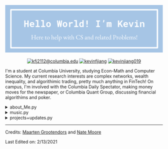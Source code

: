 ![image](https://github.com/kevinjiang019/kevinjiang019/blob/master/Hello%20world.png)

<p align="center">
<a href="mailto:kfj2112@columbia.edu" target="blank"><img align="center" src="https://img.shields.io/badge/Gmail-D14836?style=for-the-badge&logo=gmail&logoColor=white&link=kfj@columbia.edu" alt="kfj2112@columbia.edu"/></a>
<a href="https://www.linkedin.com/in/kevinfjiang/" target="blank"><img align="center" src="https://img.shields.io/badge/-LinkedIn-039BE5?style=for-the-badge&logo=Linkedin&logoColor=white&link=https://www.linkedin.com/in/kevinfjiang/" alt="kevinfjiang"/></a>
<a href="https://columbiauniversity.zoom.us/j/2741510016?pwd=cDUwb0FqaHBoVGNFSUl6cG1QYkkwdz09" target="blank"><img align="center" src="https://img.shields.io/badge/Zoom-2D8CFF?style=for-the-badge&logo=zoom&logoColor=white&link=https://columbiauniversity.zoom.us/j/2741510016?pwd=cDUwb0FqaHBoVGNFSUl6cG1QYkkwdz09" alt="kevinjiang019"/></a>

</p>


I'm a student at Columbia University, studying Econ-Math and Computer Science. 
My current research interests are complex networks, wealth inequality, and algorithimic trading,
pretty much anything in FinTech! On campus, I'm involved with the Columbia Daily Spectator, making 
money moves for the newspaper, or Columbia Quant Group, discussing financial algorithims and poker. 

<details>
<summary>about_Me.py</summary>
  
  <!---
  | Command | Description |
| --- | --- |
| [Vectors of Locally Aggregated Concepts](https://github.com/MaartenGr/VLAC) | <img src="https://img.shields.io/badge/-NLP-red"> <img src="https://img.shields.io/badge/-Python-blue">|
| ... | ... |
  --->
  

```python
import personalBio as PB

def main():
     print(getBio())

def getBio():
    PB.bio = {
        'Free time':              "You will often find me working on personal projects[below], playing poker, or exploring coffee shops of NYC",
        'Coding Languages':       [Python, Java, R, Excel]
        'Socials':                "Please Contact me via email so we can chat! \

``` 
<p align = "middle">
<a href="https://github.com/kevinjiang019?tab=projects" target="blank"><img align="center" src="https://img.shields.io/badge/GitHub-100000?style=for-the-badge&logo=github&logoColor=white&link=https://github.com/kevinjiang019?tab=projects" alt="kevinjiang019"/>
<a href="https://www.instagram.com/kevinjiang019/" target="blank"><img align="center" src="https://img.shields.io/badge/Instagram-E4405F?style=for-the-badge&logo=instagram&logoColor=white&link=https://www.instagram.com/kevinjiang019/" alt="kevinjiang019"/>
<a href="https://www.facebook.com/kevinfjiang/" target="blank"><img align="center" src="https://img.shields.io/badge/Facebook-1877F2?style=for-the-badge&logo=facebook&logoColor=white&link=https://www.facebook.com/kevinfjiang/" alt="kevinjiang019"/></a>
<a href="mailto:kevin.jiang016@gmail.com" target="blank"><img align="center" src="https://img.shields.io/badge/Gmail-D14836?style=for-the-badge&logo=gmail&logoColor=white&link=kevin.jiang016@gmail.com" alt="kevin.jiang016@gmail.com"/></a>"


```python
              }
    return PB.bio

if __name__ == "__main__":
    main()
    print("Thank you for learning a bit more about me!)
```


</details> 
<details>
<summary>music.py</summary>
  
  <!---
  | Command | Description |
| --- | --- |
| [Vectors of Locally Aggregated Concepts](https://github.com/MaartenGr/VLAC) | <img src="https://img.shields.io/badge/-NLP-red"> <img src="https://img.shields.io/badge/-Python-blue">|
| ... | ... |
  --->
  

| What I'm currently listening to!                                                                                               |
| ------------------------------------------------------------------------------------------------------------------------------ |
| <a href="https://natemoo-re.kevinjiang019.vercel.app/now-playing?open"><img src="https://natemoo-re.kevinjiang019.vercel.app/now-playing" width="540" height="64"></a> |


<table>
  <thead>
    <tr>
      <th>Top Songs</th>
    </tr>
  </thead>
  <tbody>
    <tr>
      <td><a href="https://natemoo-re.kevinjiang019.vercel.app/top-tracks?i=1&open"><img src="https://natemoo-re.kevinjiang019.vercel.app/top-tracks?i=1" width="540" height="64"></a></td>
    </tr>
    <tr></tr> <!-- hide gray row -->
    <tr>
      <td><a href="https://natemoo-re.kevinjiang019.vercel.app/top-tracks?i=2&open"><img src="https://natemoo-re.kevinjiang019.vercel.app/top-tracks?i=2" width="540" height="64"></a></td>
    </tr>
    <tr></tr> <!-- hide gray row -->
    <tr>
      <td><a href="https://natemoo-re.kevinjiang019.vercel.app/top-tracks?i=3&open"><img src="https://natemoo-re.kevinjiang019.vercel.app/top-tracks?i=3" width="540" height="64"></a></td>
    </tr>
  </tbody>
</table>

</details>  

<details>
<summary>projects+updates.py</summary>
  
  <!---
  | Command | Description |
| --- | --- |
| [Vectors of Locally Aggregated Concepts](https://github.com/MaartenGr/VLAC) | <img src="https://img.shields.io/badge/-NLP-red"> <img src="https://img.shields.io/badge/-Python-blue">|
| ... | ... |
  --->
  
| Project | Description |
| --- | --- |
| [Complex Network Analysis @ CRIS Lab](https://github.com/rutvikrau21/IncomeInequalityGraphModel)| Research Intern at the CRIS lab studying income and wealth inequality

</details> 

-----
Credits: [Maarten Grootendors](https://github.com/MaartenGr) and [Nate Moore](https://github.com/natemoo-re)

Last Edited on: 2/13/2021
